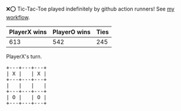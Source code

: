 :x::o: Tic-Tac-Toe played indefinitely by github action runners! See [my workflow](.github/workflows/play.yaml).

|PlayerX wins|PlayerO wins|Ties|
|-|-|-|
|613|542|245|

PlayerX's turn.

<pre>
+---+---+---+
| X |   | X |
+---+---+---+
|   |   |   |
+---+---+---+
| O |   | O |
+---+---+---+
</pre>